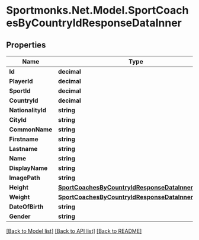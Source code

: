 # Sportmonks.Net.Model.SportCoachesByCountryIdResponseDataInner

## Properties

Name | Type | Description | Notes
------------ | ------------- | ------------- | -------------
**Id** | **decimal** |  | [optional] 
**PlayerId** | **decimal** |  | [optional] 
**SportId** | **decimal** |  | [optional] 
**CountryId** | **decimal** |  | [optional] 
**NationalityId** | **string** |  | [optional] 
**CityId** | **string** |  | [optional] 
**CommonName** | **string** |  | [optional] 
**Firstname** | **string** |  | [optional] 
**Lastname** | **string** |  | [optional] 
**Name** | **string** |  | [optional] 
**DisplayName** | **string** |  | [optional] 
**ImagePath** | **string** |  | [optional] 
**Height** | [**SportCoachesByCountryIdResponseDataInnerHeight**](SportCoachesByCountryIdResponseDataInnerHeight.md) |  | [optional] 
**Weight** | [**SportCoachesByCountryIdResponseDataInnerWeight**](SportCoachesByCountryIdResponseDataInnerWeight.md) |  | [optional] 
**DateOfBirth** | **string** |  | [optional] 
**Gender** | **string** |  | [optional] 

[[Back to Model list]](../README.md#documentation-for-models) [[Back to API list]](../README.md#documentation-for-api-endpoints) [[Back to README]](../README.md)

